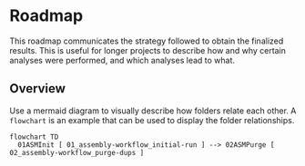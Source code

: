 # Roadmap

This roadmap communicates the strategy followed to obtain the finalized results.
This is useful for longer projects to describe how and why certain analyses
were performed, and which analyses lead to what.

## Overview

Use a mermaid diagram to visually describe how folders relate each other.
A `flowchart` is an example that can be used to display the
folder relationships.

```mermaid
flowchart TD
  01ASMInit [ 01_assembly-workflow_initial-run ] --> 02ASMPurge [ 02_assembly-workflow_purge-dups ]
```
